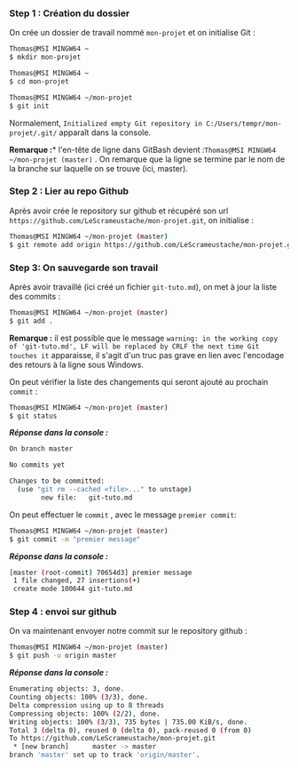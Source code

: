 
### Step 1 : Création du dossier

On crée un dossier de travail nommé `mon-projet` et on initialise Git :
```sh
Thomas@MSI MINGW64 ~
$ mkdir mon-projet

Thomas@MSI MINGW64 ~
$ cd mon-projet

Thomas@MSI MINGW64 ~/mon-projet
$ git init
```
Normalement, `Initialized empty Git repository in C:/Users/tempr/mon-projet/.git/` apparaît dans la console.

**Remarque :*** l'en-tête de ligne dans GitBash devient :`Thomas@MSI MINGW64 ~/mon-projet (master)` . On remarque que la ligne se termine par le nom de la branche sur laquelle on se trouve (ici, master).
### Step 2 : Lier au repo Github
Après avoir crée le repository sur github et récupéré son url `https://github.com/LeScrameustache/mon-projet.git`, on initialise :
```sh
Thomas@MSI MINGW64 ~/mon-projet (master)
$ git remote add origin https://github.com/LeScrameustache/mon-projet.git
```
### Step 3: On sauvegarde son travail
Après avoir travaillé (ici créé un fichier `git-tuto.md`), on met à jour la liste des commits :
```sh
Thomas@MSI MINGW64 ~/mon-projet (master)
$ git add .
```
**Remarque :** il est possible que le message `warning: in the working copy of 'git-tuto.md', LF will be replaced by CRLF the next time Git touches it` apparaisse, il s'agit d'un truc pas grave en lien avec l'encodage des retours à la ligne sous Windows.

On peut vérifier la liste des changements qui seront ajouté au prochain `commit` :
```sh
Thomas@MSI MINGW64 ~/mon-projet (master)
$ git status
```
***Réponse dans la console :***
```sh
On branch master

No commits yet

Changes to be committed:
  (use "git rm --cached <file>..." to unstage)
        new file:   git-tuto.md
```

On peut effectuer le `commit` , avec le message `premier commit`:
```sh
Thomas@MSI MINGW64 ~/mon-projet (master)
$ git commit -m "premier message"
```
***Réponse dans la console :***
```sh
[master (root-commit) 70654d3] premier message
 1 file changed, 27 insertions(+)
 create mode 100644 git-tuto.md
```
### Step 4 : envoi sur github
On va maintenant envoyer notre commit sur le repository github :
```sh
Thomas@MSI MINGW64 ~/mon-projet (master)
$ git push -u origin master
```
***Réponse dans la console :***
```sh
Enumerating objects: 3, done.
Counting objects: 100% (3/3), done.
Delta compression using up to 8 threads
Compressing objects: 100% (2/2), done.
Writing objects: 100% (3/3), 735 bytes | 735.00 KiB/s, done.
Total 3 (delta 0), reused 0 (delta 0), pack-reused 0 (from 0)
To https://github.com/LeScrameustache/mon-projet.git
 * [new branch]      master -> master
branch 'master' set up to track 'origin/master'.
```
